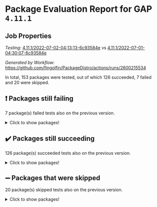 # Package Evaluation Report for GAP `4.11.1`

## Job Properties

*Testing:* [4.11.1/2022-07-02-04:13:13-6c93584e](https://github.com/fingolfin/PackageDistro/blob/data/reports/4.11.1/2022-07-02-04:13:13-6c93584e) vs [4.11.1/2022-07-01-04:30:07-6c93584e](https://github.com/fingolfin/PackageDistro/blob/data/reports/4.11.1/2022-07-01-04:30:07-6c93584e)

*Generated by Workflow:* https://github.com/fingolfin/PackageDistro/actions/runs/2600215534

In total, 153 packages were tested, out of which 126 succeeded, 7 failed and 20 were skipped.

## :exclamation: Packages still failing

7 package(s) failed tests also on the previous version.
<details><summary>Click to show packages!</summary>

- fining 1.4.1 [(failure)](https://github.com/fingolfin/PackageDistro/runs/7159464103?check_suite_focus=true)
- francy 1.2.4 [(failure)](https://github.com/fingolfin/PackageDistro/runs/7159464278?check_suite_focus=true)
- hap 1.41 [(failure)](https://github.com/fingolfin/PackageDistro/runs/7159464630?check_suite_focus=true)
- normalizinterface 1.3.2 [(failure)](https://github.com/fingolfin/PackageDistro/runs/7159465456?check_suite_focus=true)
- packagemanager 1.2 [(failure)](https://github.com/fingolfin/PackageDistro/runs/7159465546?check_suite_focus=true)
- recog 1.3.2 [(failure)](https://github.com/fingolfin/PackageDistro/runs/7159465731?check_suite_focus=true)
- semigroups 4.0.0 [(failure)](https://github.com/fingolfin/PackageDistro/runs/7159465810?check_suite_focus=true)
</details>

## :heavy_check_mark: Packages still succeeding

126 package(s) succeeded tests also on the previous version.
<details><summary>Click to show packages!</summary>

- ace 5.4 [(success)](https://github.com/fingolfin/PackageDistro/runs/7159463146?check_suite_focus=true)
- aclib 1.3.2 [(success)](https://github.com/fingolfin/PackageDistro/runs/7159463174?check_suite_focus=true)
- agt 0.2 [(success)](https://github.com/fingolfin/PackageDistro/runs/7159463200?check_suite_focus=true)
- alnuth 3.2.1 [(success)](https://github.com/fingolfin/PackageDistro/runs/7159463241?check_suite_focus=true)
- anupq 3.2.6 [(success)](https://github.com/fingolfin/PackageDistro/runs/7159463268?check_suite_focus=true)
- atlasrep 2.1.2 [(success)](https://github.com/fingolfin/PackageDistro/runs/7159463293?check_suite_focus=true)
- autodoc 2022.03.10 [(success)](https://github.com/fingolfin/PackageDistro/runs/7159463326?check_suite_focus=true)
- automata 1.15 [(success)](https://github.com/fingolfin/PackageDistro/runs/7159463349?check_suite_focus=true)
- automgrp 1.3.2 [(success)](https://github.com/fingolfin/PackageDistro/runs/7159463370?check_suite_focus=true)
- autpgrp 1.10.2 [(success)](https://github.com/fingolfin/PackageDistro/runs/7159463397?check_suite_focus=true)
- cap 2022.06-04 [(success)](https://github.com/fingolfin/PackageDistro/runs/7159463427?check_suite_focus=true)
- caratinterface 2.3.3 [(success)](https://github.com/fingolfin/PackageDistro/runs/7159463453?check_suite_focus=true)
- cddinterface 2020.06.24 [(success)](https://github.com/fingolfin/PackageDistro/runs/7159463476?check_suite_focus=true)
- circle 1.6.5 [(success)](https://github.com/fingolfin/PackageDistro/runs/7159463497?check_suite_focus=true)
- classicpres 1.22 [(success)](https://github.com/fingolfin/PackageDistro/runs/7159463522?check_suite_focus=true)
- cohomolo 1.6.10 [(success)](https://github.com/fingolfin/PackageDistro/runs/7159463539?check_suite_focus=true)
- congruence 1.2.4 [(success)](https://github.com/fingolfin/PackageDistro/runs/7159463571?check_suite_focus=true)
- corelg 1.56 [(success)](https://github.com/fingolfin/PackageDistro/runs/7159463593?check_suite_focus=true)
- crime 1.6 [(success)](https://github.com/fingolfin/PackageDistro/runs/7159463613?check_suite_focus=true)
- crisp 1.4.5 [(success)](https://github.com/fingolfin/PackageDistro/runs/7159463627?check_suite_focus=true)
- crypting 0.10 [(success)](https://github.com/fingolfin/PackageDistro/runs/7159463647?check_suite_focus=true)
- cryst 4.1.24 [(success)](https://github.com/fingolfin/PackageDistro/runs/7159463677?check_suite_focus=true)
- crystcat 1.1.9 [(success)](https://github.com/fingolfin/PackageDistro/runs/7159463696?check_suite_focus=true)
- ctbllib 1.3.4 [(success)](https://github.com/fingolfin/PackageDistro/runs/7159463707?check_suite_focus=true)
- cubefree 1.19 [(success)](https://github.com/fingolfin/PackageDistro/runs/7159463722?check_suite_focus=true)
- curlinterface 2.2.2 [(success)](https://github.com/fingolfin/PackageDistro/runs/7159463747?check_suite_focus=true)
- cvec 2.7.5 [(success)](https://github.com/fingolfin/PackageDistro/runs/7159463773?check_suite_focus=true)
- datastructures 0.2.7 [(success)](https://github.com/fingolfin/PackageDistro/runs/7159463804?check_suite_focus=true)
- deepthought 1.0.5 [(success)](https://github.com/fingolfin/PackageDistro/runs/7159463833?check_suite_focus=true)
- design 1.7 [(success)](https://github.com/fingolfin/PackageDistro/runs/7159463856?check_suite_focus=true)
- difsets 2.3.1 [(success)](https://github.com/fingolfin/PackageDistro/runs/7159463880?check_suite_focus=true)
- digraphs 1.5.3 [(success)](https://github.com/fingolfin/PackageDistro/runs/7159463912?check_suite_focus=true)
- edim 1.3.5 [(success)](https://github.com/fingolfin/PackageDistro/runs/7159463942?check_suite_focus=true)
- example 4.3.1 [(success)](https://github.com/fingolfin/PackageDistro/runs/7159463971?check_suite_focus=true)
- factint 1.6.3 [(success)](https://github.com/fingolfin/PackageDistro/runs/7159464011?check_suite_focus=true)
- ferret 1.0.7 [(success)](https://github.com/fingolfin/PackageDistro/runs/7159464047?check_suite_focus=true)
- fga 1.4.0 [(success)](https://github.com/fingolfin/PackageDistro/runs/7159464073?check_suite_focus=true)
- float 1.0.3 [(success)](https://github.com/fingolfin/PackageDistro/runs/7159464133?check_suite_focus=true)
- format 1.4.3 [(success)](https://github.com/fingolfin/PackageDistro/runs/7159464173?check_suite_focus=true)
- forms 1.2.7 [(success)](https://github.com/fingolfin/PackageDistro/runs/7159464201?check_suite_focus=true)
- fplsa 1.2.5 [(success)](https://github.com/fingolfin/PackageDistro/runs/7159464225?check_suite_focus=true)
- fr 2.4.8 [(success)](https://github.com/fingolfin/PackageDistro/runs/7159464253?check_suite_focus=true)
- fwtree 1.3 [(success)](https://github.com/fingolfin/PackageDistro/runs/7159464306?check_suite_focus=true)
- gbnp 1.0.5 [(success)](https://github.com/fingolfin/PackageDistro/runs/7159464337?check_suite_focus=true)
- generalizedmorphismsforcap 2022.05-01 [(success)](https://github.com/fingolfin/PackageDistro/runs/7159464372?check_suite_focus=true)
- genss 1.6.6 [(success)](https://github.com/fingolfin/PackageDistro/runs/7159464405?check_suite_focus=true)
- gradedringforhomalg 2022.03-01 [(success)](https://github.com/fingolfin/PackageDistro/runs/7159464443?check_suite_focus=true)
- grape 4.8.5 [(success)](https://github.com/fingolfin/PackageDistro/runs/7159464478?check_suite_focus=true)
- groupoids 1.69 [(success)](https://github.com/fingolfin/PackageDistro/runs/7159464512?check_suite_focus=true)
- grpconst 2.6.2 [(success)](https://github.com/fingolfin/PackageDistro/runs/7159464548?check_suite_focus=true)
- guarana 0.96.3 [(success)](https://github.com/fingolfin/PackageDistro/runs/7159464579?check_suite_focus=true)
- guava 3.16 [(success)](https://github.com/fingolfin/PackageDistro/runs/7159464610?check_suite_focus=true)
- hapcryst 0.1.14 [(success)](https://github.com/fingolfin/PackageDistro/runs/7159464655?check_suite_focus=true)
- hecke 1.5.3 [(success)](https://github.com/fingolfin/PackageDistro/runs/7159464683?check_suite_focus=true)
- help 3.5 [(success)](https://github.com/fingolfin/PackageDistro/runs/7159464715?check_suite_focus=true)
- idrel 2.44 [(success)](https://github.com/fingolfin/PackageDistro/runs/7159464753?check_suite_focus=true)
- images 1.3.1 [(success)](https://github.com/fingolfin/PackageDistro/runs/7159464787?check_suite_focus=true)
- intpic 0.3.0 [(success)](https://github.com/fingolfin/PackageDistro/runs/7159464821?check_suite_focus=true)
- io 4.7.2 [(success)](https://github.com/fingolfin/PackageDistro/runs/7159464846?check_suite_focus=true)
- irredsol 1.4.3 [(success)](https://github.com/fingolfin/PackageDistro/runs/7159464865?check_suite_focus=true)
- json 2.1.0 [(success)](https://github.com/fingolfin/PackageDistro/runs/7159464889?check_suite_focus=true)
- jupyterkernel 1.4.1 [(success)](https://github.com/fingolfin/PackageDistro/runs/7159464919?check_suite_focus=true)
- jupyterviz 1.5.1 [(success)](https://github.com/fingolfin/PackageDistro/runs/7159464936?check_suite_focus=true)
- kan 1.34 [(success)](https://github.com/fingolfin/PackageDistro/runs/7159464956?check_suite_focus=true)
- kbmag 1.5.9 [(success)](https://github.com/fingolfin/PackageDistro/runs/7159464979?check_suite_focus=true)
- laguna 3.9.5 [(success)](https://github.com/fingolfin/PackageDistro/runs/7159464996?check_suite_focus=true)
- liealgdb 2.2.1 [(success)](https://github.com/fingolfin/PackageDistro/runs/7159465048?check_suite_focus=true)
- liepring 2.6 [(success)](https://github.com/fingolfin/PackageDistro/runs/7159465084?check_suite_focus=true)
- liering 2.4.2 [(success)](https://github.com/fingolfin/PackageDistro/runs/7159465125?check_suite_focus=true)
- linearalgebraforcap 2022.06-02 [(success)](https://github.com/fingolfin/PackageDistro/runs/7159465152?check_suite_focus=true)
- loops 3.4.1 [(success)](https://github.com/fingolfin/PackageDistro/runs/7159465185?check_suite_focus=true)
- lpres 1.0.3 [(success)](https://github.com/fingolfin/PackageDistro/runs/7159465217?check_suite_focus=true)
- majoranaalgebras 1.4 [(success)](https://github.com/fingolfin/PackageDistro/runs/7159465249?check_suite_focus=true)
- mapclass 1.4.5 [(success)](https://github.com/fingolfin/PackageDistro/runs/7159465263?check_suite_focus=true)
- matgrp 0.64 [(success)](https://github.com/fingolfin/PackageDistro/runs/7159465282?check_suite_focus=true)
- modisom 2.5.2 [(success)](https://github.com/fingolfin/PackageDistro/runs/7159465309?check_suite_focus=true)
- modulepresentationsforcap 2022.05-03 [(success)](https://github.com/fingolfin/PackageDistro/runs/7159465333?check_suite_focus=true)
- monoidalcategories 2022.06-06 [(success)](https://github.com/fingolfin/PackageDistro/runs/7159465359?check_suite_focus=true)
- nconvex 2020.11-04 [(success)](https://github.com/fingolfin/PackageDistro/runs/7159465389?check_suite_focus=true)
- nilmat 1.4.1 [(success)](https://github.com/fingolfin/PackageDistro/runs/7159465414?check_suite_focus=true)
- nock 1.5 [(success)](https://github.com/fingolfin/PackageDistro/runs/7159465432?check_suite_focus=true)
- nq 2.5.8 [(success)](https://github.com/fingolfin/PackageDistro/runs/7159465480?check_suite_focus=true)
- numericalsgps 1.3.0 [(success)](https://github.com/fingolfin/PackageDistro/runs/7159465492?check_suite_focus=true)
- openmath 11.5.1 [(success)](https://github.com/fingolfin/PackageDistro/runs/7159465506?check_suite_focus=true)
- orb 4.8.4 [(success)](https://github.com/fingolfin/PackageDistro/runs/7159465524?check_suite_focus=true)
- patternclass 2.4.2 [(success)](https://github.com/fingolfin/PackageDistro/runs/7159465563?check_suite_focus=true)
- permut 2.0.4 [(success)](https://github.com/fingolfin/PackageDistro/runs/7159465580?check_suite_focus=true)
- polenta 1.3.10 [(success)](https://github.com/fingolfin/PackageDistro/runs/7159465595?check_suite_focus=true)
- polymaking 0.8.6 [(success)](https://github.com/fingolfin/PackageDistro/runs/7159465605?check_suite_focus=true)
- primgrp 3.4.2 [(success)](https://github.com/fingolfin/PackageDistro/runs/7159465632?check_suite_focus=true)
- profiling 2.5.0 [(success)](https://github.com/fingolfin/PackageDistro/runs/7159465643?check_suite_focus=true)
- qpa 1.33 [(success)](https://github.com/fingolfin/PackageDistro/runs/7159465662?check_suite_focus=true)
- quagroup 1.8.3 [(success)](https://github.com/fingolfin/PackageDistro/runs/7159465673?check_suite_focus=true)
- radiroot 2.9 [(success)](https://github.com/fingolfin/PackageDistro/runs/7159465686?check_suite_focus=true)
- rcwa 4.6.4 [(success)](https://github.com/fingolfin/PackageDistro/runs/7159465702?check_suite_focus=true)
- rds 1.8 [(success)](https://github.com/fingolfin/PackageDistro/runs/7159465717?check_suite_focus=true)
- repndecomp 1.2.1 [(success)](https://github.com/fingolfin/PackageDistro/runs/7159465745?check_suite_focus=true)
- repsn 3.1.0 [(success)](https://github.com/fingolfin/PackageDistro/runs/7159465755?check_suite_focus=true)
- resclasses 4.7.2 [(success)](https://github.com/fingolfin/PackageDistro/runs/7159465768?check_suite_focus=true)
- scscp 2.3.1 [(success)](https://github.com/fingolfin/PackageDistro/runs/7159465784?check_suite_focus=true)
- sglppow 2.2 [(success)](https://github.com/fingolfin/PackageDistro/runs/7159465829?check_suite_focus=true)
- sgpviz 0.999.5 [(success)](https://github.com/fingolfin/PackageDistro/runs/7159465854?check_suite_focus=true)
- simpcomp 2.1.14 [(success)](https://github.com/fingolfin/PackageDistro/runs/7159465874?check_suite_focus=true)
- singular 2020.12.18 [(success)](https://github.com/fingolfin/PackageDistro/runs/7159465908?check_suite_focus=true)
- sla 1.5.3 [(success)](https://github.com/fingolfin/PackageDistro/runs/7159465937?check_suite_focus=true)
- smallgrp 1.5 [(success)](https://github.com/fingolfin/PackageDistro/runs/7159465969?check_suite_focus=true)
- smallsemi 0.6.13 [(success)](https://github.com/fingolfin/PackageDistro/runs/7159466011?check_suite_focus=true)
- sonata 2.9.4 [(success)](https://github.com/fingolfin/PackageDistro/runs/7159466037?check_suite_focus=true)
- sophus 1.25 [(success)](https://github.com/fingolfin/PackageDistro/runs/7159466075?check_suite_focus=true)
- spinsym 1.5.2 [(success)](https://github.com/fingolfin/PackageDistro/runs/7159466099?check_suite_focus=true)
- symbcompcc 1.3.2 [(success)](https://github.com/fingolfin/PackageDistro/runs/7159466134?check_suite_focus=true)
- thelma 1.3 [(success)](https://github.com/fingolfin/PackageDistro/runs/7159466157?check_suite_focus=true)
- tomlib 1.2.9 [(success)](https://github.com/fingolfin/PackageDistro/runs/7159466185?check_suite_focus=true)
- toric 1.9.5 [(success)](https://github.com/fingolfin/PackageDistro/runs/7159466207?check_suite_focus=true)
- transgrp 3.6.2 [(success)](https://github.com/fingolfin/PackageDistro/runs/7159466229?check_suite_focus=true)
- ugaly 4.0.2 [(success)](https://github.com/fingolfin/PackageDistro/runs/7159466261?check_suite_focus=true)
- unipot 1.5 [(success)](https://github.com/fingolfin/PackageDistro/runs/7159466287?check_suite_focus=true)
- unitlib 4.1.0 [(success)](https://github.com/fingolfin/PackageDistro/runs/7159466310?check_suite_focus=true)
- utils 0.72 [(success)](https://github.com/fingolfin/PackageDistro/runs/7159466349?check_suite_focus=true)
- uuid 0.7 [(success)](https://github.com/fingolfin/PackageDistro/runs/7159466377?check_suite_focus=true)
- walrus 0.9991 [(success)](https://github.com/fingolfin/PackageDistro/runs/7159466410?check_suite_focus=true)
- wedderga 4.10.2 [(success)](https://github.com/fingolfin/PackageDistro/runs/7159466439?check_suite_focus=true)
- xmod 2.88 [(success)](https://github.com/fingolfin/PackageDistro/runs/7159466464?check_suite_focus=true)
- xmodalg 1.22 [(success)](https://github.com/fingolfin/PackageDistro/runs/7159466492?check_suite_focus=true)
- yangbaxter 0.10.0 [(success)](https://github.com/fingolfin/PackageDistro/runs/7159466524?check_suite_focus=true)
- zeromqinterface 0.13 [(success)](https://github.com/fingolfin/PackageDistro/runs/7159466550?check_suite_focus=true)
</details>

## :heavy_minus_sign: Packages that were skipped

20 package(s) skipped tests also on the previous version.
<details><summary>Click to show packages!</summary>

- 4ti2interface 2022.03-01 [(skipped)](https://github.com/fingolfin/PackageDistro/runs/7159423606?check_suite_focus=true)
- browse 1.8.14 [(skipped)](https://github.com/fingolfin/PackageDistro/runs/7159423606?check_suite_focus=true)
- examplesforhomalg 2022.03-01 [(skipped)](https://github.com/fingolfin/PackageDistro/runs/7159423606?check_suite_focus=true)
- gapdoc 1.6.5 [(skipped)](https://github.com/fingolfin/PackageDistro/runs/7159423606?check_suite_focus=true)
- gauss 2022.03-01 [(skipped)](https://github.com/fingolfin/PackageDistro/runs/7159423606?check_suite_focus=true)
- gaussforhomalg 2022.03-01 [(skipped)](https://github.com/fingolfin/PackageDistro/runs/7159423606?check_suite_focus=true)
- gradedmodules 2022.03-01 [(skipped)](https://github.com/fingolfin/PackageDistro/runs/7159423606?check_suite_focus=true)
- homalg 2022.03-01 [(skipped)](https://github.com/fingolfin/PackageDistro/runs/7159423606?check_suite_focus=true)
- homalgtocas 2022.03-01 [(skipped)](https://github.com/fingolfin/PackageDistro/runs/7159423606?check_suite_focus=true)
- io_forhomalg 2022.03-01 [(skipped)](https://github.com/fingolfin/PackageDistro/runs/7159423606?check_suite_focus=true)
- itc 1.5.1 [(skipped)](https://github.com/fingolfin/PackageDistro/runs/7159423606?check_suite_focus=true)
- localizeringforhomalg 2022.03-01 [(skipped)](https://github.com/fingolfin/PackageDistro/runs/7159423606?check_suite_focus=true)
- matricesforhomalg 2022.04-01 [(skipped)](https://github.com/fingolfin/PackageDistro/runs/7159423606?check_suite_focus=true)
- modules 2022.03-01 [(skipped)](https://github.com/fingolfin/PackageDistro/runs/7159423606?check_suite_focus=true)
- polycyclic 2.16 [(skipped)](https://github.com/fingolfin/PackageDistro/runs/7159423606?check_suite_focus=true)
- ringsforhomalg 2022.04-01 [(skipped)](https://github.com/fingolfin/PackageDistro/runs/7159423606?check_suite_focus=true)
- sco 2022.03-01 [(skipped)](https://github.com/fingolfin/PackageDistro/runs/7159423606?check_suite_focus=true)
- toolsforhomalg 2022.05-01 [(skipped)](https://github.com/fingolfin/PackageDistro/runs/7159423606?check_suite_focus=true)
- toricvarieties 2022.03.23 [(skipped)](https://github.com/fingolfin/PackageDistro/runs/7159423606?check_suite_focus=true)
- xgap 4.31 [(skipped)](https://github.com/fingolfin/PackageDistro/runs/7159423606?check_suite_focus=true)
</details>


